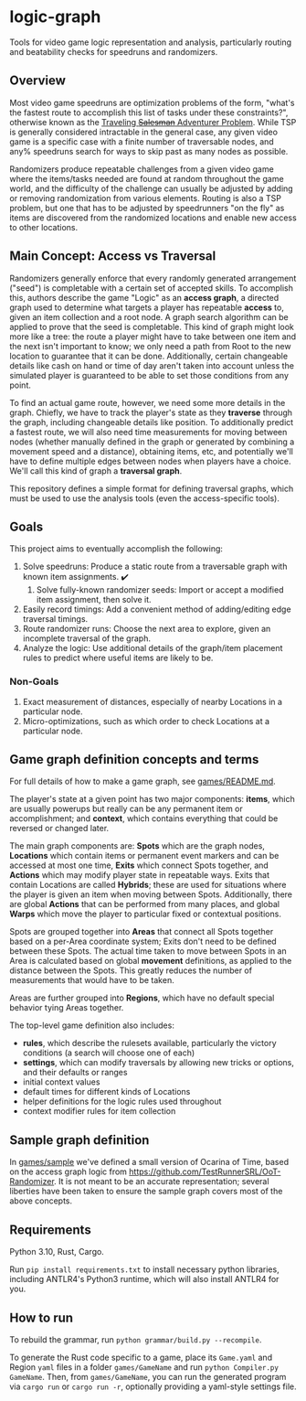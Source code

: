 # logic-graph

Tools for video game logic representation and analysis, particularly routing and beatability checks for speedruns and randomizers.

## Overview

Most video game speedruns are optimization problems of the form, "what's the fastest route to accomplish this list of tasks under these constraints?", otherwise known as the [Traveling ~~Salesman~~ Adventurer Problem](https://en.wikipedia.org/wiki/Travelling_salesman_problem). While TSP is generally considered intractable in the general case, any given video game is a specific case with a finite number of traversable nodes, and any% speedruns search for ways to skip past as many nodes as possible.

Randomizers produce repeatable challenges from a given video game where the items/tasks needed are found at random throughout the game world, and the difficulty of the challenge can usually be adjusted by adding or removing randomization from various elements. Routing is also a TSP problem, but one that has to be adjusted by speedrunners "on the fly" as items are discovered from the randomized locations and enable new access to other locations.

## Main Concept: Access vs Traversal

Randomizers generally enforce that every randomly generated arrangement ("seed") is completable with a certain set of accepted skills. To accomplish this, authors describe the game "Logic" as an **access graph**, a directed graph used to determine what targets a player has repeatable **access** to, given an item collection and a root node. A graph search algorithm can be applied to prove that the seed is completable.
This kind of graph might look more like a tree: the route a player might have to take between one item and the next isn't important to know; we only need a path from Root to the new location to guarantee that it can be done.
Additionally, certain changeable details like cash on hand or time of day aren't taken into account unless the simulated player is guaranteed to be able to set those conditions from any point.

To find an actual game route, however, we need some more details in the graph. Chiefly, we have to track the player's state as they **traverse** through the graph, including changeable details like position.
To additionally predict a fastest route, we will also need time measurements for moving between nodes (whether manually defined in the graph or generated by combining a movement speed and a distance), obtaining items, etc, and potentially we'll have to define multiple edges between nodes when players have a choice.
We'll call this kind of graph a **traversal graph**.

This repository defines a simple format for defining traversal graphs, which must be used to use the analysis tools (even the access-specific tools).

## Goals

This project aims to eventually accomplish the following:

1. Solve speedruns: Produce a static route from a traversable graph with known item assignments. :heavy_check_mark:
   1. Solve fully-known randomizer seeds: Import or accept a modified item assignment, then solve it.
1. Easily record timings: Add a convenient method of adding/editing edge traversal timings.
1. Route randomizer runs: Choose the next area to explore, given an incomplete traversal of the graph.
1. Analyze the logic: Use additional details of the graph/item placement rules to predict where useful items are likely to be.

### Non-Goals

1. Exact measurement of distances, especially of nearby Locations in a particular node.
1. Micro-optimizations, such as which order to check Locations at a particular node.

## Game graph definition concepts and terms

For full details of how to make a game graph, see [games/README.md](games/README.md).

The player's state at a given point has two major components: **items**, which are usually powerups but really can be any permanent item or accomplishment; and **context**, which contains everything that could be reversed or changed later.

The main graph components are: **Spots** which are the graph nodes, **Locations** which contain items or permanent event markers and can be accessed at most one time, **Exits** which connect Spots together, and **Actions** which may modify player state in repeatable ways.
Exits that contain Locations are called **Hybrids**; these are used for situations where the player is given an item when moving between Spots.
Additionally, there are global **Actions** that can be performed from many places, and global **Warps** which move the player to particular fixed or contextual positions.

Spots are grouped together into **Areas** that connect all Spots together based on a per-Area coordinate system; Exits don't need to be defined between these Spots.
The actual time taken to move between Spots in an Area is calculated based on global **movement** definitions, as applied to the distance between the Spots. This greatly reduces the number of measurements that would have to be taken.

Areas are further grouped into **Regions**, which have no default special behavior tying Areas together.

The top-level game definition also includes:
* **rules**, which describe the rulesets available, particularly the victory conditions (a search will choose one of each)
* **settings**, which can modify traversals by allowing new tricks or options, and their defaults or ranges
* initial context values
* default times for different kinds of Locations
* helper definitions for the logic rules used throughout
* context modifier rules for item collection

## Sample graph definition

In [games/sample](games/sample) we've defined a small version of Ocarina of Time, based on the access graph logic from https://github.com/TestRunnerSRL/OoT-Randomizer.
It is not meant to be an accurate representation; several liberties have been taken to ensure the sample graph covers most of the above concepts.

## Requirements

Python 3.10, Rust, Cargo.

Run `pip install requirements.txt` to install necessary python libraries, including ANTLR4's Python3 runtime, which will also install ANTLR4 for you.

## How to run

To rebuild the grammar, run `python grammar/build.py --recompile`.

To generate the Rust code specific to a game, place its `Game.yaml` and Region `yaml` files in a folder `games/GameName` and run `python Compiler.py GameName`. Then, from `games/GameName`, you can run the generated program via `cargo run` or `cargo run -r`, optionally providing a yaml-style settings file.
